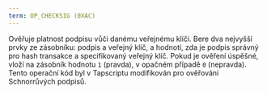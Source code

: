 ```yaml
---
term: OP_CHECKSIG (0XAC)
---
```


Ověřuje platnost podpisu vůči danému veřejnému klíči. Bere dva nejvyšší prvky ze zásobníku: podpis a veřejný klíč, a hodnotí, zda je podpis správný pro hash transakce a specifikovaný veřejný klíč. Pokud je ověření úspěšné, vloží na zásobník hodnotu `1` (pravda), v opačném případě `0` (nepravda). Tento operační kód byl v Tapscriptu modifikován pro ověřování Schnorrůvých podpisů.